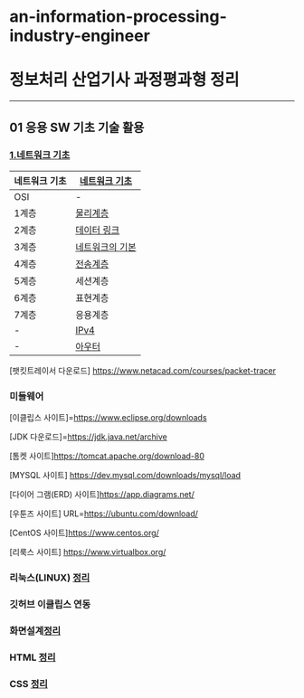 # an-information-processing-industry-engineer

# 정보처리 산업기사 과정평과형 정리
---------------------------------------------------

## 01 응용 SW 기초 기술 활용

### [ 1.네트워크 기초](Network/www1.md)
| 네트워크 기초| [ 네트워크 기초](Network/www1.md) |
|-|-|
|OSI|-|
|1계층|[물리계층](Network/www2.md)|
|2계층|[데이터 링크](Network/www3.md)| 
|3계층|[네트워크의 기본](Network/www.4.md)
|4계층|[전송계층](Network/www5.md)
|5계층|세션계층|
|6계층|표현계층|
|7계층|응용계층|
|-|[IPv4](Network/IPv4.md)|
|-|[아우터](Network/out.md)|
[팻킷트레이서 다운로드] https://www.netacad.com/courses/packet-tracer


### 미들웨어

[이클립스 사이트]=https://www.eclipse.org/downloads



[JDK 다운로드]=https://jdk.java.net/archive
 


[톰켓 사이트]https://tomcat.apache.org/download-80


[MYSQL 사이트] https://dev.mysql.com/downloads/mysql/load

[다이어 그램(ERD) 사이트]https://app.diagrams.net/

[우툰즈 사이트]
URL=https://ubuntu.com/download/

[CentOS 사이트]https://www.centos.org/

[리룩스 사이트] https://www.virtualbox.org/


### 리눅스(LINUX) [정리](Network/linux.md)
### 깃허브 이클립스 연동 [](.)
### 화면설계[정리](.)
### HTML [정리](.)
### CSS [정리](.)
